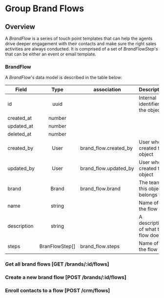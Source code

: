 # Group Brand Flows

## Overview

A _BrandFlow_ is a series of touch point templates that can help the agents drive deeper engagement with their contacts and make sure the right sales activities are always conducted. It is comprised of a set of _BrandFlowStep_'s that can be either an event or email template.

### BrandFlow

A _BrandFlow_'s data model is described in the table below:

Field                   | Type           | association           | Description
------------------------|:--------------:|-----------------------|---------------------------------------
id                      | uuid           |                       | Internal identifier of the object
created_at              | number         |                       |
updated_at              | number         |                       |
deleted_at              | number         |                       |
created_by              | User           | brand_flow.created_by | User who created this object
updated_by              | User           | brand_flow.updated_by | User who created this object
brand                   | Brand          | brand_flow.brand      | The team this object belongs to
name                    | string         |                       | Name of the flow
description             | string         |                       | A description of what the flow does
steps                   | BranFlowStep[] | brand_flow.steps      | Name of the flow


### Get all brand flows [GET /brands/:id/flows]
<!-- include(tests/flow/getBrandFlows.md) -->

### Create a new brand flow [POST /brands/:id/flows]
<!-- include(tests/flow/addFlow.md) -->

### Enroll contacts to a flow [POST /crm/flows]
<!-- include(tests/flow/enroll.md) -->

